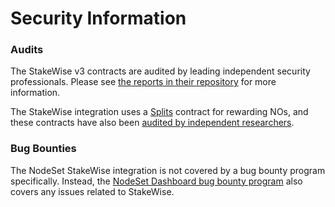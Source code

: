 # Security Information

### Audits

The StakeWise v3 contracts are audited by leading independent security professionals. Please see [the reports in their repository](https://github.com/stakewise/v3-core/tree/main/audits) for more information.

The StakeWise integration uses a [Splits](https://splits.org/) contract for rewarding NOs, and these contracts have also been [audited by independent researchers](https://github.com/0xSplits/splits-contracts/blob/main/audit/0xSplits\_A-1.pdf).

### Bug Bounties

The NodeSet StakeWise integration is not covered by a bug bounty program specifically. Instead, the [NodeSet Dashboard bug bounty program](../nodeset-dashboard/security-information.md#bug-bounties) also covers any issues related to StakeWise.
